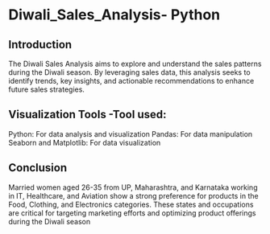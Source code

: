 # Diwali_Sales_Analysis- Python

## Introduction

The Diwali Sales Analysis aims to explore and understand the sales patterns during the Diwali season. By leveraging sales data, this analysis seeks to identify trends, key insights, and actionable recommendations to enhance future sales strategies.



##  Visualization Tools -Tool used:
Python: For data analysis and visualization
Pandas: For data manipulation
Seaborn and Matplotlib: For data visualization


 ## Conclusion 

Married women aged 26-35 from UP, Maharashtra, and Karnataka working in IT, Healthcare, and Aviation show a strong preference for products in the Food, Clothing, and Electronics categories.
These states and occupations are critical for targeting marketing efforts and optimizing product offerings during the Diwali season
